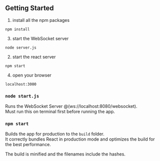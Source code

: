 ## Getting Started

1. install all the npm packages

```
npm install
```

3. start the WebSocket server

```
node server.js
```

2. start the react server

```
npm start
```

4. open your browser

```
localhost:3000
```

### `node start.js`

Runs the WebSocket Server @(ws://localhost:8080/websocket).<br>
Must run this on terminal first before running the app.

### `npm start`

Builds the app for production to the `build` folder.<br>
It correctly bundles React in production mode and optimizes the build for the best performance.

The build is minified and the filenames include the hashes.<br>
